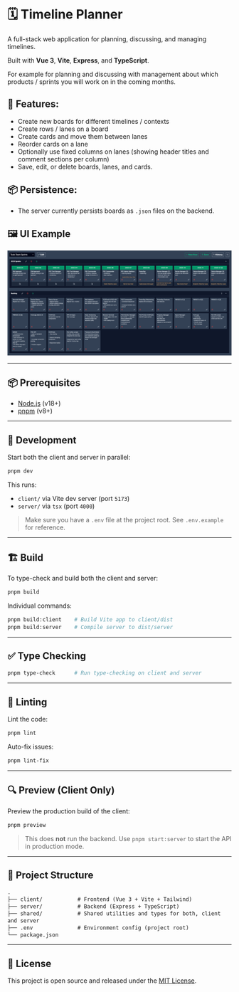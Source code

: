 # 🗓️ Timeline Planner

A full-stack web application for planning, discussing, and managing timelines.

Built with **Vue 3**, **Vite**, **Express**, and **TypeScript**.

For example for planning and discussing with management about which products / sprints you will work on in the coming months.

## 🚀 Features:
- Create new boards for different timelines / contexts
- Create rows / lanes on a board
- Create cards and move them between lanes
- Reorder cards on a lane
- Optionally use fixed columns on lanes (showing header titles and comment sections per column)
- Save, edit, or delete boards, lanes, and cards.

## 📦 Persistence:
- The server currently persists boards as `.json` files on the backend.

## 🖼️ UI Example
![UI Example](.doc/ui.png)

---

## 📦 Prerequisites

- [Node.js](https://nodejs.org/) (v18+)
- [pnpm](https://pnpm.io/) (v8+)

---

## 🚀 Development

Start both the client and server in parallel:

```bash
pnpm dev
```

This runs:

- `client/` via Vite dev server (port `5173`)
- `server/` via `tsx` (port `4000`)

> Make sure you have a `.env` file at the project root. See `.env.example` for reference.

---

## 🏗️ Build

To type-check and build both the client and server:

```bash
pnpm build
```

Individual commands:

```bash
pnpm build:client    # Build Vite app to client/dist
pnpm build:server    # Compile server to dist/server
```

---

## ✅ Type Checking

```bash
pnpm type-check      # Run type-checking on client and server
```

---

## 🧪 Linting

Lint the code:

```bash
pnpm lint
```

Auto-fix issues:

```bash
pnpm lint-fix
```

---

## 🔍 Preview (Client Only)

Preview the production build of the client:

```bash
pnpm preview
```

> This does **not** run the backend. Use `pnpm start:server` to start the API in production mode.

---

## 📁 Project Structure

```
.
├── client/           # Frontend (Vue 3 + Vite + Tailwind)
├── server/           # Backend (Express + TypeScript)
├── shared/           # Shared utilities and types for both, client and server
├── .env              # Environment config (project root)
└── package.json
```

---

## 📜 License

This project is open source and released under the [MIT License](https://opensource.org/licenses/MIT).